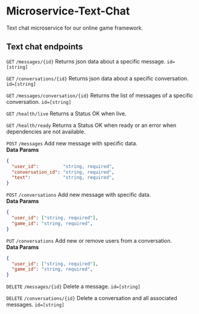 # Microservice-Text-Chat
Text chat microservice for our online game framework.

## Text chat endpoints

`GET` `/messages/{id}` Returns json data about a specific message. `id=[string]`

`GET` `/conversations/{id}` Returns json data about a specific conversation. `id=[string]`

`GET` `/messages/conversation/{id}` Returns the list of messages of a specific conversation. `id=[string]`

`GET` `/health/live` Returns a Status OK when live.

`GET` `/health/ready` Returns a Status OK when ready or an error when dependencies are not available.

`POST` `/messages` Add new message with specific data. </br>
__Data Params__
```json
{
  "user_id":         "string, required",
  "conversation_id": "string, required",
  "text":            "string, required",
}
```

`POST` `/conversations` Add new message with specific data. </br>
__Data Params__
```json
{
  "user_id": ["string, required"],
  "game_id": "string, required",
}
```

`PUT` `/conversations` Add new or remove users from a conversation. </br>
__Data Params__
```json
{
  "user_id": ["string, required"],
  "game_id": "string, required",
}
```

`DELETE` `/messages/{id}` Delete a message.  `id=[string]`

`DELETE` `/conversations/{id}` Delete a conversation and all associated messages.  `id=[string]`

